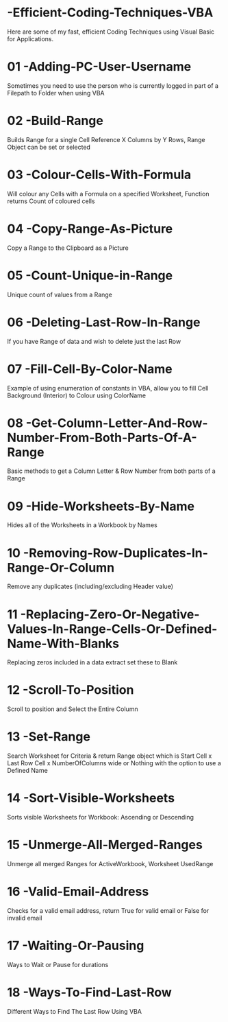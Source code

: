 # -Efficient-Coding-Techniques-VBA
Here are some of my fast, efficient Coding Techniques using Visual Basic for Applications.

# 01 -Adding-PC-User-Username
Sometimes you need to use the person who is currently logged in part of a Filepath to Folder when using VBA

# 02 -Build-Range
Builds Range for a single Cell Reference X Columns by Y Rows, Range Object can be set or selected

# 03 -Colour-Cells-With-Formula
Will colour any Cells with a Formula on a specified Worksheet, Function returns Count of coloured cells

# 04 -Copy-Range-As-Picture
Copy a Range to the Clipboard as a Picture

# 05 -Count-Unique-in-Range
Unique count of values from a Range

# 06 -Deleting-Last-Row-In-Range
If you have Range of data and wish to delete just the last Row

# 07 -Fill-Cell-By-Color-Name
Example of using enumeration of constants in VBA, allow you to fill Cell Background (Interior) to Colour using ColorName

# 08 -Get-Column-Letter-And-Row-Number-From-Both-Parts-Of-A-Range
Basic methods to get a Column Letter & Row Number from both parts of a Range

# 09 -Hide-Worksheets-By-Name
Hides all of the Worksheets in a Workbook by Names

# 10 -Removing-Row-Duplicates-In-Range-Or-Column
Remove any duplicates (including/excluding Header value)

# 11 -Replacing-Zero-Or-Negative-Values-In-Range-Cells-Or-Defined-Name-With-Blanks
Replacing zeros included in a data extract set these to Blank

# 12 -Scroll-To-Position
Scroll to position and Select the Entire Column

# 13 -Set-Range
Search Worksheet for Criteria & return Range object which is Start Cell x Last Row Cell x NumberOfColumns wide or Nothing with the option to use a Defined Name

# 14 -Sort-Visible-Worksheets
Sorts visible Worksheets for Workbook: Ascending or Descending

# 15 -Unmerge-All-Merged-Ranges
Unmerge all merged Ranges for ActiveWorkbook, Worksheet UsedRange

# 16 -Valid-Email-Address
Checks for a valid email address, return True for valid email or False for invalid email

# 17 -Waiting-Or-Pausing
Ways to Wait or Pause for durations

# 18 -Ways-To-Find-Last-Row
Different Ways to Find The Last Row Using VBA
